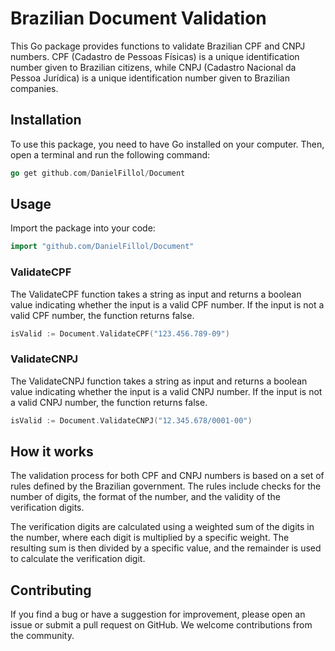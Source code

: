 # Brazilian Document Validation

This Go package provides functions to validate Brazilian CPF and CNPJ numbers. CPF (Cadastro de Pessoas Físicas) is a unique identification number given to Brazilian citizens, while CNPJ (Cadastro Nacional da Pessoa Jurídica) is a unique identification number given to Brazilian companies.

## Installation
To use this package, you need to have Go installed on your computer. Then, open a terminal and run the following command:
```go
go get github.com/DanielFillol/Document
```

## Usage
Import the package into your code:
```go
import "github.com/DanielFillol/Document"
```

### ValidateCPF
The ValidateCPF function takes a string as input and returns a boolean value indicating whether the input is a valid CPF number. If the input is not a valid CPF number, the function returns false.
```go
isValid := Document.ValidateCPF("123.456.789-09")
```

### ValidateCNPJ
The ValidateCNPJ function takes a string as input and returns a boolean value indicating whether the input is a valid CNPJ number. If the input is not a valid CNPJ number, the function returns false.
```go
isValid := Document.ValidateCNPJ("12.345.678/0001-00")
```

## How it works
The validation process for both CPF and CNPJ numbers is based on a set of rules defined by the Brazilian government. The rules include checks for the number of digits, the format of the number, and the validity of the verification digits.

The verification digits are calculated using a weighted sum of the digits in the number, where each digit is multiplied by a specific weight. The resulting sum is then divided by a specific value, and the remainder is used to calculate the verification digit.

## Contributing
If you find a bug or have a suggestion for improvement, please open an issue or submit a pull request on GitHub. We welcome contributions from the community.
